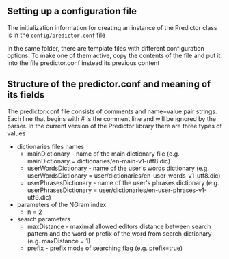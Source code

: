 ## Setting up a configuration file
The initialization information for creating an instance of the Predictor class is in the `config/predictor.conf` file

In the same folder, there are template files with different configuration options.
To make one of them active, copy the contents of the file and put it into the file predictor.conf instead its previous content

## Structure of the predictor.conf and meaning of its fields
The predictor.conf file consists of comments and name=value pair strings.
Each line that begins with # is the comment line and will be ignored by the parser.
In the current version of the Predictor library there are three types of values
- dictionaries files names 
  - mainDictionary - name of the main dictionary file (e.g. mainDictionary = dictionaries/en-main-v1-utf8.dic)
  - userWordsDictionary - name of the user's words dictionary (e.g. userWordsDictionary = user/dictionaries/en-user-words-v1-utf8.dic)
  - userPhrasesDictionary - name of the user's phrases dictionary (e.g. userPhrasesDictionary = user/dictionaries/en-user-phrases-v1-utf8.dic)
- parameters of the NGram index
  - n = 2
- search parameters
  - maxDistance - maximal allowed editors distance between search pattern and the word or prefix of the word from search dictionary (e.g. maxDistance = 1)
  - prefix - prefix mode of searching flag (e.g. prefix=true)
